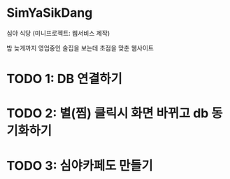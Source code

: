 # SimYaSikDang
심야 식당 (미니프로젝트: 웹서비스 제작)

밤 늦게까지 영업중인 술집을 보는데 초점을 맞춘 웹사이트


# TODO 1: DB 연결하기
# TODO 2: 별(찜) 클릭시 화면 바뀌고 db 동기화하기
# TODO 3: 심야카페도 만들기